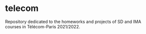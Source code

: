 # telecom

Repository dedicated to the homeworks and projects of SD and IMA courses in Télécom-Paris 2021/2022.
